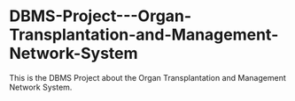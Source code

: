 # DBMS-Project---Organ-Transplantation-and-Management-Network-System    
This is the DBMS Project about the Organ Transplantation and Management Network System.  
